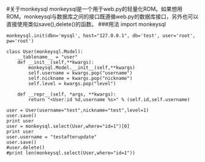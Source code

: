 #关于monkeysql
monkeysql是一个用于web.py的轻量化ROM。如果想用ROM。monkeysql与数据库之间的接口既遵循web.py的数据库接口，另外也可以直接使用类似save(),delete()的函数。
###用法
    import monkeysql
    
    monkeysql.init(dbn='mysql', host="127.0.0.1", db='test', user='root', pw='root')
    
    class User(monkeysql.Model):
	    __tablename__ = "user"
	    def __init__(self,**kwargs):
		    monkeysql.Model.__init__(self,**kwargs)
		    self.username = kwargs.pop("username")
		    self.nickname = kwargs.pop("nickname")
		    self.level = kwargs.pop("level")
    
    	def __repr__(self, *args, **kwargs):
    		return "<User:id %d,username %s>" % (self.id,self.username)
    
    user = User(username="test",nickname="test",level=1)
    user.save()
    print user
    user = monkeysql.select(User,where="id=1")[0]
    print user
	user.username = "testafterupdate"
	user.save()
    #user.delete()
    #print len(monkeysql.select(User,where="id=1"))
